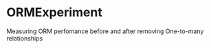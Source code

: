 ORMExperiment
=============

Measuring ORM perfomance before and after removing One-to-many relationships
